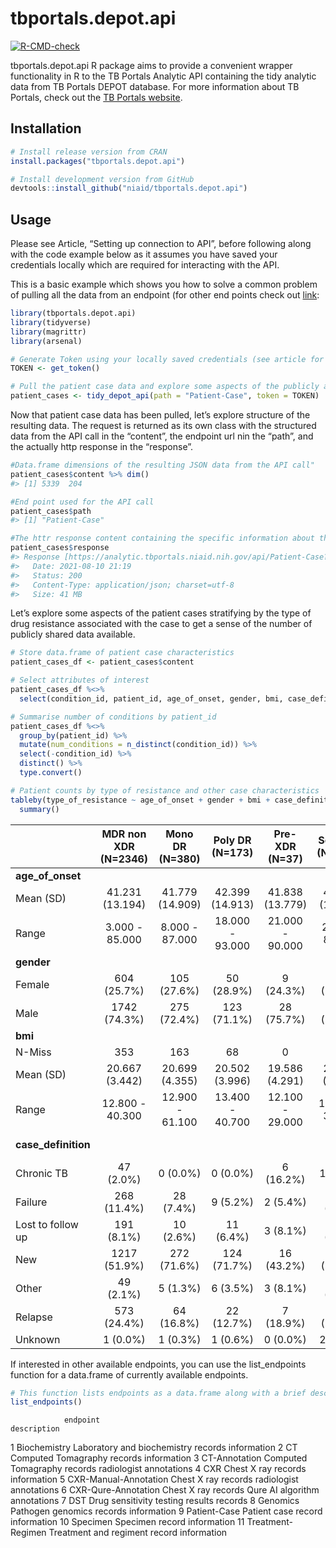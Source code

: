 
<!-- README.md is generated from README.Rmd. Please edit that file -->

# tbportals.depot.api

<!-- badges: start -->

[![R-CMD-check](https://github.com/niaid/tbportals.depot.api/workflows/R-CMD-check/badge.svg)](https://github.com/niaid/tbportals.depot.api/actions)
<!-- badges: end -->

tbportals.depot.api R package aims to provide a convenient wrapper
functionality in R to the TB Portals Analytic API containing the tidy
analytic data from TB Portals DEPOT database. For more information about
TB Portals, check out the [TB Portals
website](https://tbportals.niaid.nih.gov/).

## Installation

``` r
# Install release version from CRAN
install.packages("tbportals.depot.api")

# Install development version from GitHub
devtools::install_github("niaid/tbportals.depot.api")
```

## Usage

Please see Article, “Setting up connection to API”, before following
along with the code example below as it assumes you have saved your
credentials locally which are required for interacting with the API.

This is a basic example which shows you how to solve a common problem of
pulling all the data from an endpoint (for other end points check out
[link](https://analytic.tbportals.niaid.nih.gov/index.html):

``` r
library(tbportals.depot.api)
library(tidyverse)
library(magrittr)
library(arsenal)

# Generate Token using your locally saved credentials (see article for how to set up)
TOKEN <- get_token()

# Pull the patient case data and explore some aspects of the publicly available cases
patient_cases <- tidy_depot_api(path = "Patient-Case", token = TOKEN)
```

Now that patient case data has been pulled, let’s explore structure of
the resulting data. The request is returned as its own class with the
structured data from the API call in the “content”, the endpoint url nin
the “path”, and the actually http response in the “response”.

``` r
#Data.frame dimensions of the resulting JSON data from the API call"
patient_cases$content %>% dim()
#> [1] 5339  204

#End point used for the API call
patient_cases$path
#> [1] "Patient-Case"

#The httr response content containing the specific information about the call
patient_cases$response
#> Response [https://analytic.tbportals.niaid.nih.gov/api/Patient-Case?returnCsv=false&cohortId=]
#>   Date: 2021-08-10 21:19
#>   Status: 200
#>   Content-Type: application/json; charset=utf-8
#>   Size: 41 MB
```

Let’s explore some aspects of the patient cases stratifying by the type
of drug resistance associated with the case to get a sense of the number
of publicly shared data available.

``` r
# Store data.frame of patient case characteristics
patient_cases_df <- patient_cases$content

# Select attributes of interest
patient_cases_df %<>%
  select(condition_id, patient_id, age_of_onset, gender, bmi, case_definition, type_of_resistance)

# Summarise number of conditions by patient_id
patient_cases_df %<>%
  group_by(patient_id) %>%
  mutate(num_conditions = n_distinct(condition_id)) %>%
  select(-condition_id) %>%
  distinct() %>%
  type.convert()

# Patient counts by type of resistance and other case characteristics
tableby(type_of_resistance ~ age_of_onset + gender + bmi + case_definition, data = patient_cases_df) %>%
  summary()
```

|                      | MDR non XDR (N=2346) | Mono DR (N=380) | Poly DR (N=173) | Pre-XDR (N=37)  | Sensitive (N=1540) |   XDR (N=863)   | Total (N=5339)  |  p value |
| :------------------- | :------------------: | :-------------: | :-------------: | :-------------: | :----------------: | :-------------: | :-------------: | -------: |
| **age\_of\_onset**   |                      |                 |                 |                 |                    |                 |                 |    0.004 |
| Mean (SD)            |   41.231 (13.194)    | 41.779 (14.909) | 42.399 (14.913) | 41.838 (13.779) |  43.051 (15.468)   | 41.393 (12.941) | 41.863 (14.048) |          |
| Range                |    3.000 - 85.000    | 8.000 - 87.000  | 18.000 - 93.000 | 21.000 - 90.000 |   2.000 - 88.000   | 15.000 - 84.000 | 2.000 - 93.000  |          |
| **gender**           |                      |                 |                 |                 |                    |                 |                 |    0.546 |
| Female               |     604 (25.7%)      |   105 (27.6%)   |   50 (28.9%)    |    9 (24.3%)    |    438 (28.4%)     |   232 (26.9%)   |  1438 (26.9%)   |          |
| Male                 |     1742 (74.3%)     |   275 (72.4%)   |   123 (71.1%)   |   28 (75.7%)    |    1102 (71.6%)    |   631 (73.1%)   |  3901 (73.1%)   |          |
| **bmi**              |                      |                 |                 |                 |                    |                 |                 |    0.007 |
| N-Miss               |         353          |       163       |       68        |        0        |        649         |       68        |      1301       |          |
| Mean (SD)            |    20.667 (3.442)    | 20.699 (4.355)  | 20.502 (3.996)  | 19.586 (4.291)  |   21.126 (3.751)   | 20.626 (3.675)  | 20.748 (3.640)  |          |
| Range                |   12.800 - 40.300    | 12.900 - 61.100 | 13.400 - 40.700 | 12.100 - 29.000 |  11.700 - 36.500   | 11.800 - 38.600 | 11.700 - 61.100 |          |
| **case\_definition** |                      |                 |                 |                 |                    |                 |                 | \< 0.001 |
| Chronic TB           |      47 (2.0%)       |    0 (0.0%)     |    0 (0.0%)     |    6 (16.2%)    |      1 (0.1%)      |    53 (6.1%)    |   107 (2.0%)    |          |
| Failure              |     268 (11.4%)      |    28 (7.4%)    |    9 (5.2%)     |    2 (5.4%)     |     27 (1.8%)      |   277 (32.1%)   |   611 (11.4%)   |          |
| Lost to follow up    |      191 (8.1%)      |    10 (2.6%)    |    11 (6.4%)    |    3 (8.1%)     |     37 (2.4%)      |    55 (6.4%)    |   307 (5.8%)    |          |
| New                  |     1217 (51.9%)     |   272 (71.6%)   |   124 (71.7%)   |   16 (43.2%)    |    1290 (83.8%)    |   213 (24.7%)   |  3132 (58.7%)   |          |
| Other                |      49 (2.1%)       |    5 (1.3%)     |    6 (3.5%)     |    3 (8.1%)     |     18 (1.2%)      |    40 (4.6%)    |   121 (2.3%)    |          |
| Relapse              |     573 (24.4%)      |   64 (16.8%)    |   22 (12.7%)    |    7 (18.9%)    |    165 (10.7%)     |   225 (26.1%)   |  1056 (19.8%)   |          |
| Unknown              |       1 (0.0%)       |    1 (0.3%)     |    1 (0.6%)     |    0 (0.0%)     |      2 (0.1%)      |    0 (0.0%)     |    5 (0.1%)     |          |

If interested in other available endpoints, you can use the
list\_endpoints function for a data.frame of currently available
endpoints.

``` r
# This function lists endpoints as a data.frame along with a brief description
list_endpoints()
```

``` 
            endpoint                                         description
```

1 Biochemistry Laboratory and biochemistry records information 2 CT
Computed Tomagraphy records information 3 CT-Annotation Computed
Tomagraphy records radiologist annotations 4 CXR Chest X ray records
information 5 CXR-Manual-Annotation Chest X ray records radiologist
annotations 6 CXR-Qure-Annotation Chest X ray records Qure AI algorithm
annotations 7 DST Drug sensitivity testing results records 8 Genomics
Pathogen genomics records information 9 Patient-Case Patient case record
information 10 Specimen Specimen record information 11 Treatment-Regimen
Treatment and regiment record information
